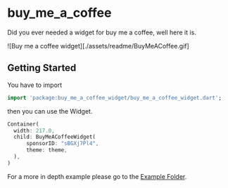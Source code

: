 # buy_me_a_coffee

Did you ever needed a widget for buy me a coffee, well here it is.

![Buy me a coffee widget][./assets/readme/BuyMeACoffee.gif]

## Getting Started

You have to import

```dart
import 'package:buy_me_a_coffee_widget/buy_me_a_coffee_widget.dart';
```

then you can use the Widget.

```dart
Container(
  width: 217.0,
  child: BuyMeACoffeeWidget(
      sponsorID: "sBGXj7Pl4",
      theme: theme,
  ),
)
```

For a more in depth example please go to the [Example Folder](./example).
